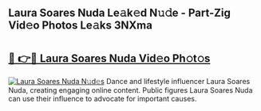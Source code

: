 ## Laura Soares Nuda Le𝚊k𝚎d N𝚞𝚍e - Part-Zig Vid𝚎o Photos Le𝚊ks 3NXma

# <h2><a href="http://fbbx01.evod.top/?m=Laura+Soares+Nuda">🔗 👉🔴 Laura Soares Nuda Vid𝚎o Ph𝚘t𝚘s</a></h2>

[![Laura Soares Nuda N𝚞d𝚎s](https://i.imgur.com/8V9OHl7.gif)](http://fbbx01.evod.top/?m=Laura+Soares+Nuda)
Dance and lifestyle influencer Laura Soares Nuda, creating engaging online content. Public figures Laura Soares Nuda can use their influence to advocate for important causes. 
